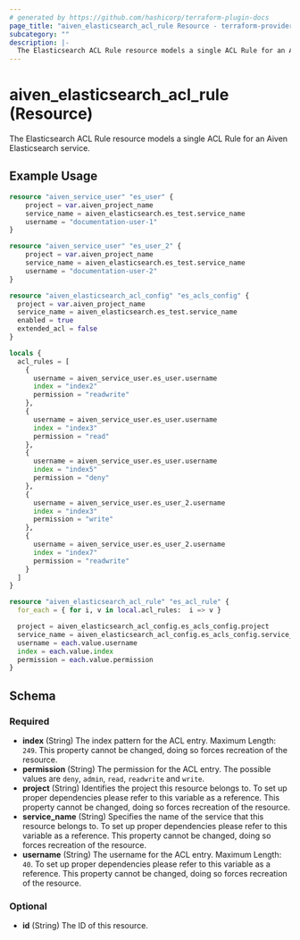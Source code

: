 ```yaml
---
# generated by https://github.com/hashicorp/terraform-plugin-docs
page_title: "aiven_elasticsearch_acl_rule Resource - terraform-provider-aiven"
subcategory: ""
description: |-
  The Elasticsearch ACL Rule resource models a single ACL Rule for an Aiven Elasticsearch service.
---
```


# aiven_elasticsearch_acl_rule (Resource)

The Elasticsearch ACL Rule resource models a single ACL Rule for an Aiven Elasticsearch service.

## Example Usage

```terraform
resource "aiven_service_user" "es_user" {
    project = var.aiven_project_name
    service_name = aiven_elasticsearch.es_test.service_name
    username = "documentation-user-1"
}

resource "aiven_service_user" "es_user_2" {
    project = var.aiven_project_name
    service_name = aiven_elasticsearch.es_test.service_name
    username = "documentation-user-2"
}

resource "aiven_elasticsearch_acl_config" "es_acls_config" {
  project = var.aiven_project_name
  service_name = aiven_elasticsearch.es_test.service_name
  enabled = true
  extended_acl = false
}

locals {
  acl_rules = [
    {
      username = aiven_service_user.es_user.username
      index = "index2"
      permission = "readwrite"
    },
    {
      username = aiven_service_user.es_user.username
      index = "index3"
      permission = "read"
    },
    {
      username = aiven_service_user.es_user.username
      index = "index5"
      permission = "deny"
    },
    {
      username = aiven_service_user.es_user_2.username
      index = "index3"
      permission = "write"
    },
    {
      username = aiven_service_user.es_user_2.username
      index = "index7"
      permission = "readwrite"
    }
  ]
}

resource "aiven_elasticsearch_acl_rule" "es_acl_rule" {
  for_each = { for i, v in local.acl_rules:  i => v }

  project = aiven_elasticsearch_acl_config.es_acls_config.project
  service_name = aiven_elasticsearch_acl_config.es_acls_config.service_name
  username = each.value.username
  index = each.value.index
  permission = each.value.permission
}
```

<!-- schema generated by tfplugindocs -->
## Schema

### Required

- **index** (String) The index pattern for the ACL entry. Maximum Length: `249`. This property cannot be changed, doing so forces recreation of the resource.
- **permission** (String) The permission for the ACL entry. The possible values are `deny`, `admin`, `read`, `readwrite` and `write`.
- **project** (String) Identifies the project this resource belongs to. To set up proper dependencies please refer to this variable as a reference. This property cannot be changed, doing so forces recreation of the resource.
- **service_name** (String) Specifies the name of the service that this resource belongs to. To set up proper dependencies please refer to this variable as a reference. This property cannot be changed, doing so forces recreation of the resource.
- **username** (String) The username for the ACL entry. Maximum Length: `40`. To set up proper dependencies please refer to this variable as a reference. This property cannot be changed, doing so forces recreation of the resource.

### Optional

- **id** (String) The ID of this resource.


